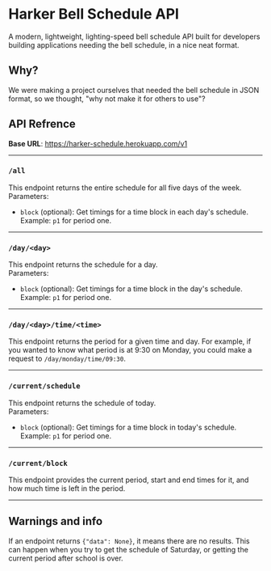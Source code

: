 # Harker Bell Schedule API
A modern, lightweight, lighting-speed bell schedule API built for developers building applications needing the bell schedule, in a nice neat format.

## Why?
We were making a project ourselves that needed the bell schedule in JSON format, so we thought, "why not make it for others to use"?

## API Refrence

**Base URL**: https://harker-schedule.herokuapp.com/v1

---------------

### `/all`
This endpoint returns the entire schedule for all five days of the week. \
Parameters:
* `block` (optional): Get timings for a time block in each day's schedule. Example: `p1` for period one.

---------------

### `/day/<day>`
This endpoint returns the schedule for a day. \
Parameters: 
* `block` (optional): Get timings for a time block in the day's schedule. Example: `p1` for period one.

---------------

### `/day/<day>/time/<time>`
This endpoint returns the period for a given time and day. For example, if you wanted to know what period is at 9:30 on Monday, you could make a request to `/day/monday/time/09:30`.

---------------

### `/current/schedule`
This endpoint returns the schedule of today. \
Parameters: 
* `block` (optional): Get timings for a time block in today's schedule. Example: `p1` for period one.

---------------

### `/current/block`
This endpoint provides the current period, start and end times for it, and how much time is left in the period.

---------------

## Warnings and info

If an endpoint returns `{"data": None}`, it means there are no results. This can happen when you try to get the schedule of Saturday, or getting the current period after school is over.